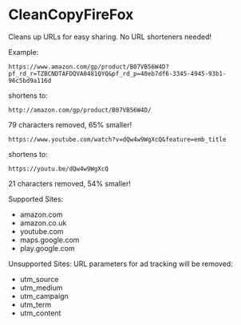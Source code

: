 # CleanCopyFireFox
Cleans up URLs for easy sharing. No URL shorteners needed!

Example:

`https://www.amazon.com/gp/product/B07VB56W4D?pf_rd_r=TZBCNDTAFDQVA0481QYQ&pf_rd_p=40eb7df6-3345-4945-93b1-96c5bd9a116d`

shortens to:

`http://amazon.com/gp/product/B07VB56W4D/`

79 characters removed, 65% smaller!

`https://www.youtube.com/watch?v=dQw4w9WgXcQ&feature=emb_title`

shortens to:

`https://youtu.be/dQw4w9WgXcQ`

21 characters removed, 54% smaller!

Supported Sites:
- amazon.com
- amazon.co.uk
- youtube.com
- maps.google.com
- play.google.com

Unsupported Sites:
URL parameters for ad tracking will be removed:
- utm_source
- utm_medium
- utm_campaign
- utm_term
- utm_content
